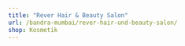 ```yaml
---
title: "Rever Hair & Beauty Salon"
url: /bandra-mumbai/rever-hair-und-beauty-salon/
shop: Kosmetik
---
```

